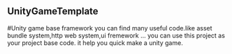 ## UnityGameTemplate
#Unity game base framework
you can find many useful code.like asset bundle system,http web system,ui fremework ...
you can use this project as your project base code.
it help you quick make a unity game.


